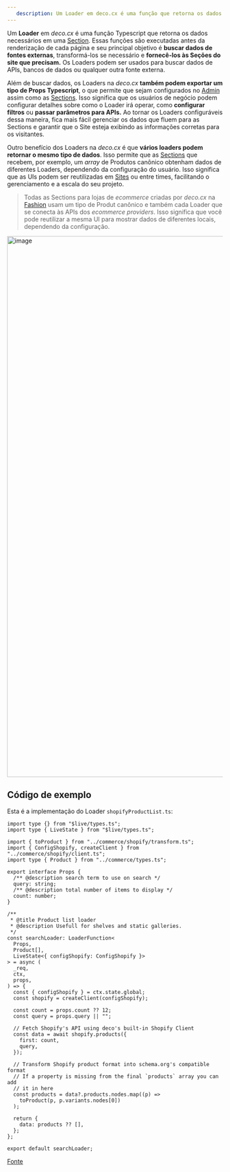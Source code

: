 ```yaml
---
   description: Um Loader em deco.cx é uma função que retorna os dados necessários para um Site.
---
```


Um **Loader** em _deco.cx_ é uma função Typescript que retorna os dados
necessários em uma [Section](https://www.deco.cx/docs/pt/concepts/section). Essas
funções são executadas antes da renderização de cada página e seu principal
objetivo é **buscar dados de fontes externas**, transformá-los se necessário e
**fornecê-los às Seções do site que precisam.** Os Loaders podem ser usados para
buscar dados de APIs, bancos de dados ou qualquer outra fonte externa.

Além de buscar dados, os Loaders na _deco.cx_ **também podem exportar um tipo de
Props Typescript**, o que permite que sejam configurados no
[Admin](https://deco.cx/admin) assim como as
[Sections](https://www.deco.cx/docs/pt/concepts/section). Isso significa que os
usuários de negócio podem configurar detalhes sobre como o Loader irá operar,
como **configurar filtros** ou **passar parâmetros para APIs.** Ao tornar os
Loaders configuráveis dessa maneira, fica mais fácil gerenciar os dados que
fluem para as Sections e garantir que o Site esteja exibindo as informações
corretas para os visitantes.

Outro benefício dos Loaders na _deco.cx_ é que **vários loaders podem retornar o
mesmo tipo de dados**. Isso permite que as
[Sections](https://www.deco.cx/docs/pt/concepts/section) que recebem, por exemplo,
um _array_ de Produtos canônico obtenham dados de diferentes Loaders, dependendo
da configuração do usuário. Isso significa que as UIs podem ser reutilizadas em
[Sites](https://www.deco.cx/docs/pt/concepts/site) ou entre times, facilitando o
gerenciamento e a escala do seu projeto.

> Todas as Sections para lojas de _ecommerce_ criadas por _deco.cx_ na
> [Fashion](https://github.com/deco-sites/fashion) usam um tipo de Produt
> canônico e também cada Loader que se conecta às APIs dos _ecommerce
> providers_. Isso significa que você pode reutilizar a mesma UI para mostrar
> dados de diferentes locais, dependendo da configuração.

<img width="1259" alt="image" src="https://user-images.githubusercontent.com/18706156/224897214-a45b2731-5799-4007-8084-a8a772ddf5d2.png">

## Código de exemplo

Esta é a implementação do Loader `shopifyProductList.ts`:

```tsx
import type {} from "$live/types.ts";
import type { LiveState } from "$live/types.ts";

import { toProduct } from "../commerce/shopify/transform.ts";
import { ConfigShopify, createClient } from "../commerce/shopify/client.ts";
import type { Product } from "../commerce/types.ts";

export interface Props {
  /** @description search term to use on search */
  query: string;
  /** @description total number of items to display */
  count: number;
}

/**
 * @title Product list loader
 * @description Usefull for shelves and static galleries.
 */
const searchLoader: LoaderFunction<
  Props,
  Product[],
  LiveState<{ configShopify: ConfigShopify }>
> = async (
  _req,
  ctx,
  props,
) => {
  const { configShopify } = ctx.state.global;
  const shopify = createClient(configShopify);

  const count = props.count ?? 12;
  const query = props.query || "";

  // Fetch Shopify's API using deco's built-in Shopify Client
  const data = await shopify.products({
    first: count,
    query,
  });

  // Transform Shopify product format into schema.org's compatible format
  // If a property is missing from the final `products` array you can add
  // it in here
  const products = data?.products.nodes.map((p) =>
    toProduct(p, p.variants.nodes[0])
  );

  return {
    data: products ?? [],
  };
};

export default searchLoader;
```

[Fonte](https://github.com/deco-sites/std/blob/bedf496b7a2a480c1a9dfae477fe34020daae821/functions/shopifyProductList.ts)
